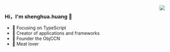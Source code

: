 <img align="right" src="https://github-readme-stats.vercel.app/api?username=anlex-push&show_icons=true&icon_color=CE1D2D&text_color=718096&bg_color=ffffff&hide_title=true" />

### Hi，I'm shenghua.huang 👋

- :orange_book: Focusing on TypeScript
- :hammer: Creator of applications and frameworks
- :ram: Founder the ObjCCN
- :meat_on_bone: Meat lover
